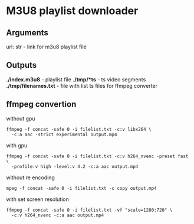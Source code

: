 # M3U8 playlist downloader

## Arguments

url: str - link for m3u8 playlist file

## Outputs

**./index.m3u8** - playlist file
**./tmp/\*ts** - ts video segments
**./tmp/filenames.txt** - file with list ts files for ffmpeg converter

## ffmpeg convertion

without gpu

```shell
ffmpeg -f concat -safe 0 -i filelist.txt -c:v libx264 \
  -c:a aac -strict experimental output.mp4
```

with gpu

```shell
ffmpeg -f concat -safe 0 -i filelist.txt -c:v h264_nvenc -preset fast \
  -profile:v high -level:v 4.2 -c:a aac output.mp4
```

without re encoding

```shell
mpeg -f concat -safe 0 -i filelist.txt -c copy output.mp4
```

with set screen resolution

```shell
ffmpeg -f concat -safe 0 -i filelist.txt -vf "scale=1280:720" \
  -c:v h264_nvenc -c:a aac output.mp4
```
